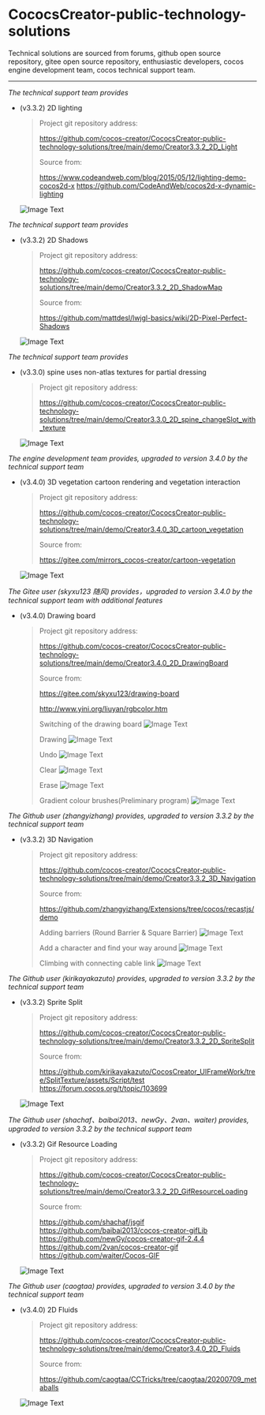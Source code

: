 # CococsCreator-public-technology-solutions

 Technical solutions are sourced from forums, github open source repository, gitee open source repository, enthusiastic developers, cocos engine development team, cocos technical support team. 

---
*The technical support team provides*

* (v3.3.2) 2D lighting

  > Project git repository address:
  >
  > https://github.com/cocos-creator/CococsCreator-public-technology-solutions/tree/main/demo/Creator3.3.2_2D_Light
  >
  > Source from:
  >
  > https://www.codeandweb.com/blog/2015/05/12/lighting-demo-cocos2d-x
  > https://github.com/CodeAndWeb/cocos2d-x-dynamic-lighting

  ![Image Text](https://github.com/cocos-creator/CococsCreator-public-technology-solutions/blob/main/gif/20211111/2021111101.gif)

  

*The technical support team provides*

* (v3.3.2) 2D Shadows

  > Project git repository address:
  >
  > https://github.com/cocos-creator/CococsCreator-public-technology-solutions/tree/main/demo/Creator3.3.2_2D_ShadowMap
  >
  > Source from:
  >
  > https://github.com/mattdesl/lwjgl-basics/wiki/2D-Pixel-Perfect-Shadows
  
  ![Image Text](https://github.com/cocos-creator/CococsCreator-public-technology-solutions/blob/main/gif/20211111/2021111102.gif)



*The technical support team provides*

* (v3.3.0) spine uses non-atlas textures for partial dressing

  > Project git repository address:
  >
  > https://github.com/cocos-creator/CococsCreator-public-technology-solutions/tree/main/demo/Creator3.3.0_2D_spine_changeSlot_with_texture
  
  ![Image Text](https://github.com/cocos-creator/CococsCreator-public-technology-solutions/blob/main/gif/20211111/2021111103.gif)



*The engine development team provides, upgraded to version 3.4.0 by the technical support team*

* (v3.4.0) 3D vegetation cartoon rendering and vegetation interaction

  > Project git repository address: 
  >
  > https://github.com/cocos-creator/CococsCreator-public-technology-solutions/tree/main/demo/Creator3.4.0_3D_cartoon_vegetation
  >
  > Source from:
  > 
  > https://gitee.com/mirrors_cocos-creator/cartoon-vegetation

  ![Image Text](https://github.com/cocos-creator/CococsCreator-public-technology-solutions/blob/main/gif/20211126/2021112603.gif)



*The Gitee user (skyxu123 随风) provides，upgraded to version 3.4.0 by the technical support team with additional features*

* (v3.4.0) Drawing board

  > Project git repository address: 
  >
  > https://github.com/cocos-creator/CococsCreator-public-technology-solutions/tree/main/demo/Creator3.4.0_2D_DrawingBoard
  >
  > Source from: 
  >
  > https://gitee.com/skyxu123/drawing-board
  >
  > http://www.yini.org/liuyan/rgbcolor.htm
  > 
  > Switching of the drawing board
  ![Image Text](https://github.com/cocos-creator/CococsCreator-public-technology-solutions/blob/main/gif/20211129/2021112901.gif)
  >
  > Drawing
  ![Image Text](https://github.com/cocos-creator/CococsCreator-public-technology-solutions/blob/main/gif/20211129/2021112902.gif)
  >
  > Undo
  ![Image Text](https://github.com/cocos-creator/CococsCreator-public-technology-solutions/blob/main/gif/20211129/2021112903.gif)
  >
  > Clear
  ![Image Text](https://github.com/cocos-creator/CococsCreator-public-technology-solutions/blob/main/gif/20211129/2021112904.gif)
  >
  > Erase
  ![Image Text](https://github.com/cocos-creator/CococsCreator-public-technology-solutions/blob/main/gif/20211129/2021112905.gif)
  >
  > Gradient colour brushes(Preliminary program)
  ![Image Text](https://github.com/cocos-creator/CococsCreator-public-technology-solutions/blob/main/gif/20211129/2021112906.gif)



*The Github user (zhangyizhang) provides, upgraded to version 3.3.2 by the technical support team*

* (v3.3.2) 3D Navigation

  > Project git repository address: 
  >
  > https://github.com/cocos-creator/CococsCreator-public-technology-solutions/tree/main/demo/Creator3.3.2_3D_Navigation
  >
  > Source from: 
  >
  > https://github.com/zhangyizhang/Extensions/tree/cocos/recastjs/demo
  > 
  > Adding barriers (Round Barrier & Square Barrier)
  ![Image Text](https://github.com/cocos-creator/CococsCreator-public-technology-solutions/blob/main/gif/20211129/2021112911.gif)
  > 
  > Add a character and find your way around
  ![Image Text](https://github.com/cocos-creator/CococsCreator-public-technology-solutions/blob/main/gif/20211129/2021112912.gif)
  > 
  > Climbing with connecting cable link
  ![Image Text](https://github.com/cocos-creator/CococsCreator-public-technology-solutions/blob/main/gif/20211129/2021112913.gif)



*The Github user (kirikayakazuto) provides, upgraded to version 3.3.2 by the technical support team*

* (v3.3.2) Sprite Split

  > Project git repository address: 
  >
  > https://github.com/cocos-creator/CococsCreator-public-technology-solutions/tree/main/demo/Creator3.3.2_2D_SpriteSplit
  >
  > Source from: 
  >
  > https://github.com/kirikayakazuto/CocosCreator_UIFrameWork/tree/SplitTexture/assets/Script/test
  > https://forum.cocos.org/t/topic/103699
  
  ![Image Text](https://github.com/cocos-creator/CococsCreator-public-technology-solutions/blob/main/gif/20211208/2021120801.gif)



*The Github user (shachaf、baibai2013、newGy、2van、waiter) provides, upgraded to version 3.3.2 by the technical support team*

* (v3.3.2) Gif Resource Loading

  > Project git repository address: 
  >
  > https://github.com/cocos-creator/CococsCreator-public-technology-solutions/tree/main/demo/Creator3.3.2_2D_GifResourceLoading
  >
  > Source from: 
  >
  > https://github.com/shachaf/jsgif
  > https://github.com/baibai2013/cocos-creator-gifLib
  > https://github.com/newGy/cocos-creator-gif-2.4.4
  > https://github.com/2van/cocos-creator-gif
  > https://github.com/waiter/Cocos-GIF
  
  ![Image Text](https://github.com/cocos-creator/CococsCreator-public-technology-solutions/blob/main/gif/20211216/2021121601.gif)



*The Github user (caogtaa) provides, upgraded to version 3.4.0 by the technical support team*

* (v3.4.0) 2D Fluids

  > Project git repository address: 
  >
  > https://github.com/cocos-creator/CococsCreator-public-technology-solutions/tree/main/demo/Creator3.4.0_2D_Fluids
  >
  > Source from: 
  >
  > https://github.com/caogtaa/CCTricks/tree/caogtaa/20200709_metaballs
  
  ![Image Text](https://github.com/cocos-creator/CococsCreator-public-technology-solutions/blob/main/gif/20211216/2021121602.gif)